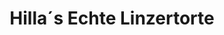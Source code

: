 ---
title: "Hilla´s Echte Linzertorte"
url: /waldkirch/hilla-s-echte-linzertorte/
shop: Bäckerei
---